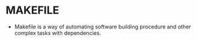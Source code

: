 # MAKEFILE

- Makefile is a way of automating software building procedure and other complex tasks with dependencies. 
